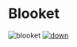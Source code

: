 # Blooket
![blooket](https://github.com/matheussilvacydevs/matheussilvacydevs/assets/88209334/a1e1664d-e386-46cd-b87a-cf705979b7b6)
[![down](https://github.com/matheussilvacydevs/matheussilvacydevs/assets/88209334/c71b91f0-c627-4686-9fde-bb166622a44c)]()
